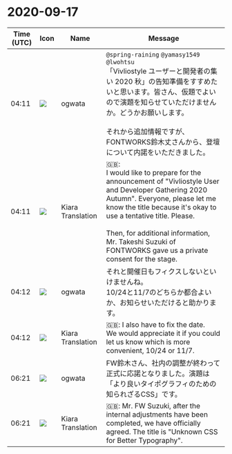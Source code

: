 # 2020-09-17

|Time (UTC)|Icon|Name|Message|
|---|---|---|---|
|04:11|![](https://avatars.slack-edge.com/2019-11-22/845042642576_070441337abaca9fb7b3_72.png)|ogwata|`@spring-raining` `@yamasy1549` `@lwohtsu`<br>「Vivliostyle ユーザーと開発者の集い 2020 秋」の告知準備をすすめたいと思います。皆さん、仮題でよいので演題を知らせていただけませんか。どうかお願いします。<br><br>それから追加情報ですが、FONTWORKS鈴木丈さんから、登壇について内諾をいただきました。|
|04:11|![](https://avatars.slack-edge.com/2019-08-21/732685848020_f3f20736795184660348_72.png)|Kiara Translation|🇬🇧:   <br>I would like to prepare for the announcement of "Vivliostyle User and Developer Gathering 2020 Autumn". Everyone, please let me know the title because it's okay to use a tentative title. Please.<br><br>Then, for additional information, Mr. Takeshi Suzuki of FONTWORKS gave us a private consent for the stage.|
|04:12|![](https://avatars.slack-edge.com/2019-11-22/845042642576_070441337abaca9fb7b3_72.png)|ogwata|それと開催日もフィクスしないといけませんね。<br>10/24と11/7のどちらか都合よいか、お知らせいただけると助かります。|
|04:12|![](https://avatars.slack-edge.com/2019-08-21/732685848020_f3f20736795184660348_72.png)|Kiara Translation|🇬🇧: I also have to fix the date.<br>We would appreciate it if you could let us know which is more convenient, 10/24 or 11/7.|
|06:21|![](https://avatars.slack-edge.com/2019-11-22/845042642576_070441337abaca9fb7b3_72.png)|ogwata|FW鈴木さん、社内の調整が終わって正式に応諾となりました。演題は「より良いタイポグラフィのための知られざるCSS」です。|
|06:21|![](https://avatars.slack-edge.com/2019-08-21/732685848020_f3f20736795184660348_72.png)|Kiara Translation|🇬🇧: Mr. FW Suzuki, after the internal adjustments have been completed, we have officially agreed. The title is "Unknown CSS for Better Typography".|
